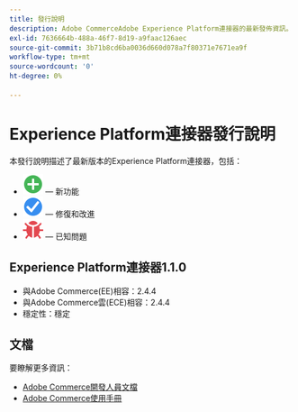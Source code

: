 ```yaml
---
title: 發行說明
description: Adobe CommerceAdobe Experience Platform連接器的最新發佈資訊。
exl-id: 7636664b-488a-46f7-8d19-a9faac126aec
source-git-commit: 3b71b8cd6ba0036d660d078a7f80371e7671ea9f
workflow-type: tm+mt
source-wordcount: '0'
ht-degree: 0%

---
```


# Experience Platform連接器發行說明

本發行說明描述了最新版本的Experience Platform連接器，包括：

* ![新建](../assets/new.svg)  — 新功能
* ![修復](../assets/fix.svg)  — 修復和改進
* ![蟲](../assets/bug.svg)  — 已知問題

## Experience Platform連接器1.1.0

* 與Adobe Commerce(EE)相容：2.4.4
* 與Adobe Commerce雲(ECE)相容：2.4.4
* 穩定性：穩定

## 文檔

要瞭解更多資訊：

* [Adobe Commerce開發人員文檔](https://devdocs.magento.com/)
* [Adobe Commerce使用手冊](https://docs.magento.com/user-guide/)
